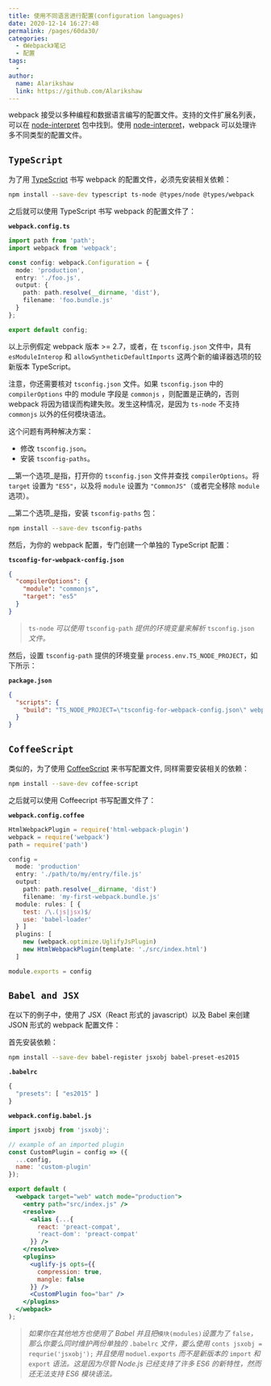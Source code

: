 ```yaml
---
title: 使用不同语言进行配置(configuration languages)
date: 2020-12-14 16:27:48
permalink: /pages/60da30/
categories:
  - 《Webpack》笔记
  - 配置
tags:
  - 
author: 
  name: Alarikshaw
  link: https://github.com/Alarikshaw
---
```


webpack 接受以多种编程和数据语言编写的配置文件。支持的文件扩展名列表，可以在 [node-interpret](https://github.com/js-cli/js-interpret) 包中找到。使用 [node-interpret](https://github.com/js-cli/js-interpret)，webpack 可以处理许多不同类型的配置文件。

## `TypeScript`

为了用 [TypeScript](http://www.typescriptlang.org/) 书写 webpack 的配置文件，必须先安装相关依赖：

```bash
npm install --save-dev typescript ts-node @types/node @types/webpack
```

之后就可以使用 TypeScript 书写 webpack 的配置文件了：

**`webpack.config.ts`**

```typescript
import path from 'path';
import webpack from 'webpack';

const config: webpack.Configuration = {
  mode: 'production',
  entry: './foo.js',
  output: {
    path: path.resolve(__dirname, 'dist'),
    filename: 'foo.bundle.js'
  }
};

export default config;
```

以上示例假定 webpack 版本 >= 2.7，或者，在 `tsconfig.json` 文件中，具有 `esModuleInterop` 和 `allowSyntheticDefaultImports` 这两个新的编译器选项的较新版本 TypeScript。

注意，你还需要核对 `tsconfig.json` 文件。如果 `tsconfig.json` 中的 `compilerOptions` 中的 module 字段是 `commonjs` ，则配置是正确的，否则 webpack 将因为错误而构建失败。发生这种情况，是因为 `ts-node` 不支持 `commonjs` 以外的任何模块语法。

这个问题有两种解决方案：

- 修改 `tsconfig.json`。
- 安装 `tsconfig-paths`。

__第一个选项_是指，打开你的 `tsconfig.json` 文件并查找 `compilerOptions`。将 `target` 设置为 `"ES5"`，以及将 `module` 设置为 `"CommonJS"`（或者完全移除 `module` 选项）。

__第二个选项_是指，安装 `tsconfig-paths` 包：

```bash
npm install --save-dev tsconfig-paths
```

然后，为你的 webpack 配置，专门创建一个单独的 TypeScript 配置：

**`tsconfig-for-webpack-config.json`**

```json
{
  "compilerOptions": {
    "module": "commonjs",
    "target": "es5"
  }
}
```

> `ts-node` *可以使用* `tsconfig-path` *提供的环境变量来解析* `tsconfig.json` *文件。*

然后，设置 `tsconfig-path` 提供的环境变量 `process.env.TS_NODE_PROJECT`，如下所示：

**`package.json`**

```json
{
  "scripts": {
    "build": "TS_NODE_PROJECT=\"tsconfig-for-webpack-config.json\" webpack"
  }
}
```

## `CoffeeScript`

类似的，为了使用 [CoffeeScript](http://coffeescript.org/) 来书写配置文件, 同样需要安装相关的依赖：

```bash
npm install --save-dev coffee-script
```

之后就可以使用 Coffeecript 书写配置文件了：

**`webpack.config.coffee`**

```js
HtmlWebpackPlugin = require('html-webpack-plugin')
webpack = require('webpack')
path = require('path')

config =
  mode: 'production'
  entry: './path/to/my/entry/file.js'
  output:
    path: path.resolve(__dirname, 'dist')
    filename: 'my-first-webpack.bundle.js'
  module: rules: [ {
    test: /\.(js|jsx)$/
    use: 'babel-loader'
  } ]
  plugins: [
    new (webpack.optimize.UglifyJsPlugin)
    new HtmlWebpackPlugin(template: './src/index.html')
  ]

module.exports = config
```

## `Babel and JSX`

在以下的例子中，使用了 JSX（React 形式的 javascript）以及 Babel 来创建 JSON 形式的 webpack 配置文件：

首先安装依赖：

```bash
npm install --save-dev babel-register jsxobj babel-preset-es2015
```

**`.babelrc`**

```js
{
  "presets": [ "es2015" ]
}
```

**`webpack.config.babel.js`**

```jsx
import jsxobj from 'jsxobj';

// example of an imported plugin
const CustomPlugin = config => ({
  ...config,
  name: 'custom-plugin'
});

export default (
  <webpack target="web" watch mode="production">
    <entry path="src/index.js" />
    <resolve>
      <alias {...{
        react: 'preact-compat',
        'react-dom': 'preact-compat'
      }} />
    </resolve>
    <plugins>
      <uglify-js opts={{
        compression: true,
        mangle: false
      }} />
      <CustomPlugin foo="bar" />
    </plugins>
  </webpack>
);
```

> *如果你在其他地方也使用了 Babel 并且把*`模块(modules)`*设置为了* `false`*，那么你要么同时维护两份单独的* `.babelrc` *文件，要么使用* `conts jsxobj = requrie('jsxobj');` *并且使用* `moduel.exports` *而不是新版本的* `import` *和* `export` *语法。这是因为尽管 Node.js 已经支持了许多 ES6 的新特性，然而还无法支持 ES6 模块语法。*